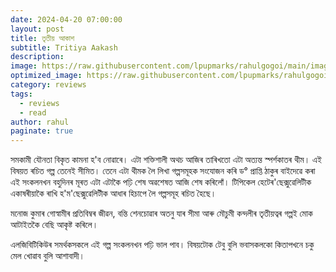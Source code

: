 ```yaml
---
date: 2024-04-20 07:00:00
layout: post
title: তৃতীয় আকাশ
subtitle: Tritiya Aakash
description: 
image: https://raw.githubusercontent.com/lpupmarks/rahulgogoi/main/images/17.webp
optimized_image: https://raw.githubusercontent.com/lpupmarks/rahulgogoi/main/images/17.webp
category: reviews
tags:
  - reviews
  - read
author: rahul
paginate: true
---
```


সমকামী যৌনতা বিকৃত কামনা হ'ব নোৱাৰে। এটা শক্তিশালী অথচ আজিৰ তাৰিখতো এটা অত্যন্ত স্পৰ্শকাতৰ থীম। এই বিষয়ত ৰচিত গল্প তেনেই সীমিত। তেনে এটা থীমক লৈ লিখা গল্পসমূহক সংযোজন কৰি ড° প্ৰাপ্তি ঠাকুৰ বাইদেৱে কৰা এই সংকলনখন বহুদিনৰ মূৰত এটা এটাকৈ পঢ়ি শেষ অৱশেষত আজি শেষ কৰিলোঁ। টিপিকেল হেটেৰ'ছেক্সুৱেলিটীক একাষৰীয়াকৈ ৰাখি হ'ম'ছেক্সুৱেলিটীক আধাৰ হিচাপে লৈ গল্পসমূহ ৰচিত হৈছে।

মনোজ কুমাৰ গোস্বামীৰ প্ৰতিবিম্বৰ জীৱন, বন্তি শেনচোৱাৰ অতনু যাৰ সীমা আৰু মৌচুমী কন্দলীৰ তৃতীয়ত্বৰ গল্পই মোক আটাইতকৈ বেছি আকৃষ্ট কৰিলে।

এলজিবিটিকিউৰ সমৰ্থকসকলে এই গল্প সংকলনখন পঢ়ি ভাল পাব। বিষয়টোক টেবু বুলি ভবাসকলকো কিতাপখনে চকু মেল খোৱাব বুলি আশাবাদী।
